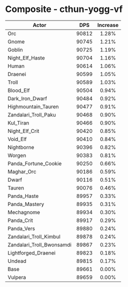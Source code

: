 # Composite - cthun-yogg-vf
| Actor | DPS | Increase |
|---|:---:|:---:|
|Orc|90812|1.28%|
|Gnome|90745|1.21%|
|Goblin|90725|1.19%|
|Night_Elf_Haste|90704|1.16%|
|Human|90614|1.06%|
|Draenei|90599|1.05%|
|Troll|90589|1.03%|
|Blood_Elf|90504|0.94%|
|Dark_Iron_Dwarf|90484|0.92%|
|Highmountain_Tauren|90477|0.91%|
|Zandalari_Troll_Paku|90468|0.90%|
|Kul_Tiran|90466|0.90%|
|Night_Elf_Crit|90420|0.85%|
|Void_Elf|90410|0.84%|
|Nightborne|90396|0.82%|
|Worgen|90383|0.81%|
|Panda_Fortune_Cookie|90250|0.66%|
|Maghar_Orc|90186|0.59%|
|Dwarf|90116|0.51%|
|Tauren|90076|0.46%|
|Panda_Haste|89957|0.33%|
|Panda_Mastery|89935|0.31%|
|Mechagnome|89934|0.30%|
|Panda_Crit|89917|0.29%|
|Panda_Vers|89880|0.24%|
|Zandalari_Troll_Kimbul|89878|0.24%|
|Zandalari_Troll_Bwonsamdi|89867|0.23%|
|Lightforged_Draenei|89823|0.18%|
|Undead|89815|0.17%|
|Base|89661|0.00%|
|Vulpera|89659|0.00%|
